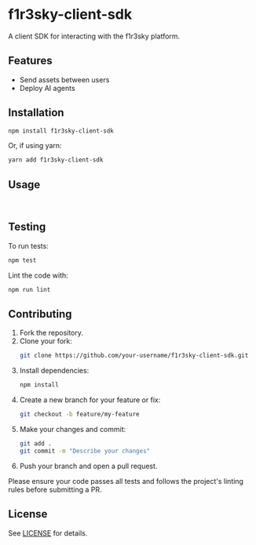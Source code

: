 # f1r3sky-client-sdk

A client SDK for interacting with the f1r3sky platform.

## Features
- Send assets between users
- Deploy AI agents

## Installation

```bash
npm install f1r3sky-client-sdk
```

Or, if using yarn:

```bash
yarn add f1r3sky-client-sdk
```

## Usage
```ts
    
```

## Testing

To run tests:

```bash
npm test
```

Lint the code with:

```bash
npm run lint
```

## Contributing

1. Fork the repository.
2. Clone your fork:
    ```bash
    git clone https://github.com/your-username/f1r3sky-client-sdk.git
    ```
3. Install dependencies:
    ```bash
    npm install
    ```
4. Create a new branch for your feature or fix:
    ```bash
    git checkout -b feature/my-feature
    ```
5. Make your changes and commit:
    ```bash
    git add .
    git commit -m "Describe your changes"
    ```
6. Push your branch and open a pull request.

Please ensure your code passes all tests and follows the project's linting rules before submitting a PR.

## License

See [LICENSE](./LICENSE) for details.